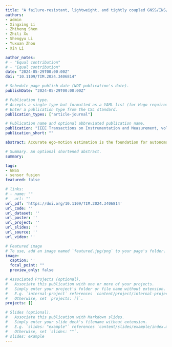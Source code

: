 ```yaml
---
title: "A failure-resistant, lightweight, and tightly coupled GNSS/INS/vision vehicle integration for complex urban environments"
authors:
- admin
- Xingxing Li
- Zhiheng Shen
- Zhili Xu
- Shengyu Li
- Yuxuan Zhou
- Xin Li

author_notes:
# - "Equal contribution"
# - "Equal contribution"
date: "2024-05-29T00:00:00Z"
doi: "10.1109/TIM.2024.3406814"

# Schedule page publish date (NOT publication's date).
publishDate: "2024-05-29T00:00:00Z"

# Publication type.
# Accepts a single type but formatted as a YAML list (for Hugo requirements).
# Enter a publication type from the CSL standard.
publication_types: ["article-journal"]

# Publication name and optional abbreviated publication name.
publication: "IEEE Transactions on Instrumentation and Measurement, vol. 73, pp. 1-13, 2024, Art no. 9510613"
publication_short: ""

abstract: Accurate ego-motion estimation is the foundation for autonomous vehicle navigation in complex urban environments. In multisensor fusion schemes, in addition to environment-related degradations, sensor measurements sometimes fail, which may have an unpredictable impact on navigation performance. To make the vehicle sensor system resistant to different types of failures, we propose a failure-resistant and lightweight multisensor fusion method, in which pseudorange and carrier phase from multiple global navigation satellite system (GNSS) constellations, sparse visual features from a monocular camera, and records from multiple low-cost micro-electromechanical system (MEMS) inertial measurement units (IMUs) are integrated at the measurement level by a sliding-window tightly coupled filter. Furthermore, considering the possibilities of the high-rate IMUs recovering from failures, we propose a flexible strategy to fully utilize all available IMU measurements without frequent reinitializations. To verify the proposed method, we perform extensive evaluations under different sensor failures (e.g., GNSS short-term blocking and long-term failures, image failures, and complex IMU failures and recoveries). The results show that our method outperforms conventional approaches that include only a single IMU and merely focus on sensor degradation, and resists various types of sensor failures. Despite initializing under a harsh environment and experiencing complex sensor failures, velocity and yaw estimations are significantly improved while a submeter 3-D positioning can be achieved in approximately 80% of the challenging scenario. For complex IMU failure and recovery records, our method can fully utilize all available IMU measurements and seamlessly switch between the base and auxiliary IMUs to recover trajectories that approximate the ground truth.

# Summary. An optional shortened abstract.
summary: 

tags:
- GNSS
- sensor fusion
featured: false

# links:
# - name: ""
#   url: ""
url_pdf: 'https://doi.org/10.1109/TIM.2024.3406814'
url_code: ''
url_dataset: ''
url_poster: ''
url_project: ''
url_slides: ''
url_source: ''
url_video: ''

# Featured image
# To use, add an image named `featured.jpg/png` to your page's folder. 
image:
  caption: ''
  focal_point: ""
  preview_only: false

# Associated Projects (optional).
#   Associate this publication with one or more of your projects.
#   Simply enter your project's folder or file name without extension.
#   E.g. `internal-project` references `content/project/internal-project/index.md`.
#   Otherwise, set `projects: []`.
projects: []

# Slides (optional).
#   Associate this publication with Markdown slides.
#   Simply enter your slide deck's filename without extension.
#   E.g. `slides: "example"` references `content/slides/example/index.md`.
#   Otherwise, set `slides: ""`.
# slides: example
---
```


<!-- {{% callout note %}}
Click the *Cite* button above to demo the feature to enable visitors to import publication metadata into their reference management software.
{{% /callout %}}

{{% callout note %}}
Create your slides in Markdown - click the *Slides* button to check out the example.
{{% /callout %}}

Add the publication's **full text** or **supplementary notes** here. You can use rich formatting such as including [code, math, and images](https://wowchemy.com/docs/content/writing-markdown-latex/). -->
